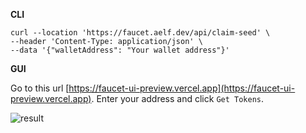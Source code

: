 **CLI**

```
curl --location 'https://faucet.aelf.dev/api/claim-seed' \
--header 'Content-Type: application/json' \
--data '{"walletAddress": "Your wallet address"}'
```

**GUI**

Go to this url [https://faucet-ui-preview.vercel.app](https://faucet-ui-preview.vercel.app). Enter your address and click ``Get Tokens``.

![result](/img/get-token-ui.png)
